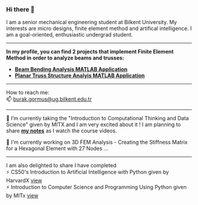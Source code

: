 ### Hi there 👋

I am a senior mechanical engineering student at Bilkent University. My interests are micro designs, finite element method and artifical intelligence. I am a goal-oriented, enthusiastic undergrad student. 

---
**In my profile, you can find 2 projects that implement Finite Element Method in order to analyze beams and trusses:**
- [**Beam Bending Analysis MATLAB Application**](https://github.com/MuhammedBurakGormus/BeamBendingAnalysis-MATLAB-Application)
- [**Planar Truss Structure Analyis MATLAB Application**](https://github.com/MuhammedBurakGormus/PlanarTrussStructureAnalysis-MATLAB-Application)
  
--- 
How to reach me: \
📫 burak.gormus@ug.bilkent.edu.tr 

--- 
🌱 I’m currently taking the "Introduction to Computational Thinking and Data Science" given by MITX and I am very excited about it ! I am planning to share [**my notes**](https://github.com/MuhammedBurakGormus/Intro_to_Computational_Thinking_and_Data_Science) as I watch the course videos.

🌱 I'm currently working on 3D FEM Analysis - Creating the Stiffness Matrix for a Hexagonal Element with 27 Nodes ...

--- 

I am also delighted to share I have completed \
⚡ CS50's Introduction to Artificial Intelligence with Python given by HarvardX [view](https://courses.edx.org/certificates/fadece01b7954accb781645d859bfc22) \
⚡ Introduction to Computer Science and Programming Using Python given by MITx [view](https://courses.edx.org/certificates/ebc3055905384600aebd2d330d7bc94c)


<!--
**MuhammedBurakGormus/MuhammedBurakGormus** is a ✨ _special_ ✨ repository because its `README.md` (this file) appears on your GitHub profile.

Here are some ideas to get you started:

- 🔭 I’m currently working on ...
- 🌱 I’m currently learning ...
- 👯 I’m looking to collaborate on ...
- 🤔 I’m looking for help with ...
- 💬 Ask me about ...
- 📫 How to reach me: ...
- 😄 Pronouns: ...
- ⚡ Fun fact: ...
-->
